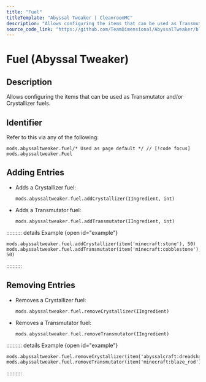 ```yaml
---
title: "Fuel"
titleTemplate: "Abyssal Tweaker | CleanroomMC"
description: "Allows configuring the items that can be used as Transmutator and/or Crystallizer fuels."
source_code_link: "https://github.com/TeamDimensional/AbyssalTweaker/blob/master/src/main/java/com/teamdimensional/abyssaltweaker/compat/groovyscript/Fuel.java"
---
```


# Fuel (Abyssal Tweaker)

## Description

Allows configuring the items that can be used as Transmutator and/or Crystallizer fuels.

## Identifier

Refer to this via any of the following:

```groovy:no-line-numbers {1}
mods.abyssaltweaker.fuel/* Used as page default */ // [!code focus]
mods.abyssaltweaker.Fuel
```


## Adding Entries

- Adds a Crystallizer fuel:

    ```groovy:no-line-numbers
    mods.abyssaltweaker.fuel.addCrystallizer(IIngredient, int)
    ```

- Adds a Transmutator fuel:

    ```groovy:no-line-numbers
    mods.abyssaltweaker.fuel.addTransmutator(IIngredient, int)
    ```

:::::::::: details Example {open id="example"}
```groovy:no-line-numbers
mods.abyssaltweaker.fuel.addCrystallizer(item('minecraft:stone'), 50)
mods.abyssaltweaker.fuel.addTransmutator(item('minecraft:cobblestone'), 50)
```

::::::::::

## Removing Entries

- Removes a Crystallizer fuel:

    ```groovy:no-line-numbers
    mods.abyssaltweaker.fuel.removeCrystallizer(IIngredient)
    ```

- Removes a Transmutator fuel:

    ```groovy:no-line-numbers
    mods.abyssaltweaker.fuel.removeTransmutator(IIngredient)
    ```

:::::::::: details Example {open id="example"}
```groovy:no-line-numbers
mods.abyssaltweaker.fuel.removeCrystallizer(item('abyssalcraft:dreadshard'))
mods.abyssaltweaker.fuel.removeTransmutator(item('minecraft:blaze_rod'))
```

::::::::::
